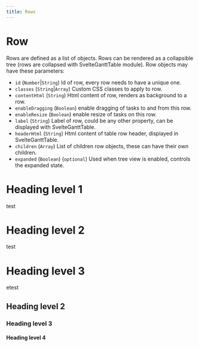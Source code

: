 ```yaml
---
title: Rows
---
```


# Row

Rows are defined as a list of objects. Rows can be rendered as a collapsible tree (rows are collapsed with SvelteGanttTable module). Row objects may have these parameters:

-   `id` (`Number`|`String`) Id of row, every row needs to have a unique one.
-   `classes` (`String`|`Array`) Custom CSS classes to apply to row.
-   `contentHtml` (`String`) Html content of row, renders as background to a row.
-   `enableDragging` (`Boolean`) enable dragging of tasks to and from this row.
-   `enableResize` (`Boolean`) enable resize of tasks on this row.
-   `label` (`String`) Label of row, could be any other property, can be displayed with SvelteGanttTable.
-   `headerHtml` (`String`) Html content of table row header, displayed in SvelteGanttTable.
-   `children` (`Array`) List of children row objects, these can have their own children.
-   `expanded` (`Boolean`) (`optional`) Used when tree view is enabled, controls the expanded state.

# Heading level 1

test

# Heading level 2

test

# Heading level 3

etest

## Heading level 2

### Heading level 3

#### Heading level 4